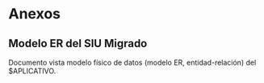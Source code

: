 # Anexos

## Modelo ER del SIU Migrado
Documento vista modelo físico de datos (modelo ER, entidad-relación) del $APLICATIVO.

